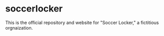 # soccerlocker
This is the official repository and website for "Soccer Locker," a fictitious orgnaization. 
